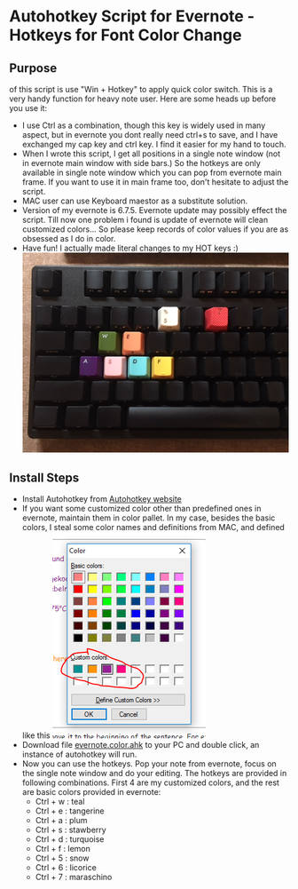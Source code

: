# Autohotkey Script for Evernote - Hotkeys for Font Color Change

Purpose
--------------
of this script is use "Win + Hotkey" to apply quick color switch. This is a very handy function for heavy note user. Here are some heads up before you use it:
* I use Ctrl as a combination, though this key is widely used in many aspect, but in evernote you dont really need ctrl+s to save, and I have exchanged my cap key and ctrl key. I find it easier for my hand to touch.
* When I wrote this script, I get all positions in a single note window (not in evernote main window with side bars.) So the hotkeys are only available in single note window which you can pop from evernote main frame. If you want to use it in main frame too, don't hesitate to  adjust the script.
* MAC user can use Keyboard maestor as a substitute solution.
* Version of my evernote is 6.7.5. Evernote update may possibly effect the script. Till now one problem i found is update of evernote will clean customized colors... So please keep records of color values if you are as obsessed as I do in color.
* Have fun! I actually made literal changes to my HOT keys :)
  ![](./img/keyboard.jpg)

Install Steps
--------------
* Install Autohotkey from [Autohotkey website](https://autohotkey.com/)
* If you want some customized color other than predefined ones in evernote, maintain them in color pallet. In my case, besides the basic colors, I steal some color names and definitions from MAC, and defined like this
  ![](./img/custom.color.PNG)
* Download file [evernote.color.ahk](./evernote.color.ahk) to your PC and double click, an instance of autohotkey will run. 
* Now you can use the hotkeys. Pop your note from evernote, focus on the single note window and do your editing. The hotkeys are provided in following combinations. First 4 are my customized colors, and the rest are basic colors provided in evernote:
  * Ctrl + w : teal
  * Ctrl + e : tangerine
  * Ctrl + a : plum
  * Ctrl + s : stawberry
  * Ctrl + d : turquoise
  * Ctrl + f : lemon
  * Ctrl + 5 : snow
  * Ctrl + 6 : licorice
  * Ctrl + 7 : maraschino
